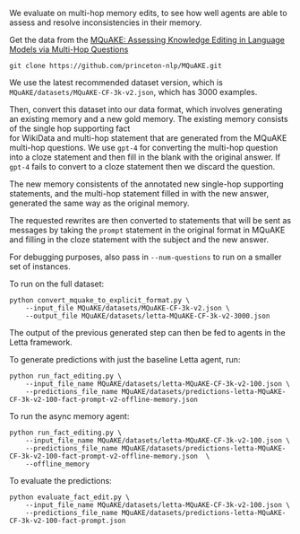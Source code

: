 We evaluate on multi-hop memory edits, to see how well agents are able to assess and resolve inconsistencies in their memory.

Get the data from the [MQuAKE: Assessing Knowledge Editing in Language Models via Multi-Hop Questions](https://arxiv.org/abs/2305.14795)
```
git clone https://github.com/princeton-nlp/MQuAKE.git
```

We use the latest recommended dataset version, which is `MQuAKE/datasets/MQuAKE-CF-3k-v2.json`, which has 3000 examples.

Then, convert this dataset into our data format, which involves generating an existing memory 
and a new gold memory. The existing memory consists of the single hop supporting fact  
for WikiData and multi-hop statement that are generated from the MQuAKE multi-hop questions. 
We use `gpt-4` for converting the multi-hop question into a cloze statement and then fill in
the blank with the original answer. If `gpt-4` fails to convert to a cloze statement then we discard
the question.

The new memory consistents of the annotated new single-hop supporting statements, and the multi-hop
statement filled in with the new answer, generated the same way as the original memory.

The requested rewrites are then converted to statements that will be sent as messages by taking
the `prompt` statement in the original format in MQuAKE and filling in the cloze statement with
the subject and the new answer.

For debugging purposes, also pass in `--num-questions` to run on a smaller set of instances.

To run on the full dataset:
```
python convert_mquake_to_explicit_format.py \
    --input_file MQuAKE/datasets/MQuAKE-CF-3k-v2.json \
    --output_file MQuAKE/datasets/letta-MQuAKE-CF-3k-v2-3000.json
```


The output of the previous generated step can then be fed to agents in the Letta framework.

To generate predictions with just the baseline Letta agent, run:

```
python run_fact_editing.py \
    --input_file_name MQuAKE/datasets/letta-MQuAKE-CF-3k-v2-100.json \
    --predictions_file_name MQuAKE/datasets/predictions-letta-MQuAKE-CF-3k-v2-100-fact-prompt-v2-offline-memory.json
```

To run the async memory agent:
```
python run_fact_editing.py \
    --input_file_name MQuAKE/datasets/letta-MQuAKE-CF-3k-v2-100.json \
    --predictions_file_name MQuAKE/datasets/predictions-letta-MQuAKE-CF-3k-v2-100-fact-prompt-v2-offline-memory.json  \
    --offline_memory
```

To evaluate the predictions:
```
python evaluate_fact_edit.py \
    --input_file_name MQuAKE/datasets/letta-MQuAKE-CF-3k-v2-100.json \
    --predictions_file_name MQuAKE/datasets/predictions-letta-MQuAKE-CF-3k-v2-100-fact-prompt.json
```